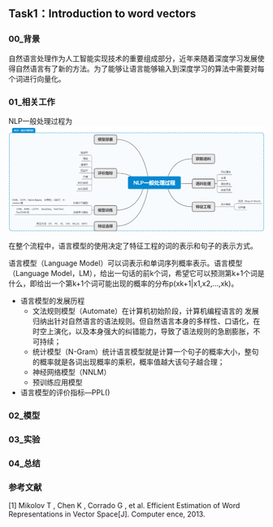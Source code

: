 Task1：Introduction to word vectors
----------

### 00_背景
自然语言处理作为人工智能实现技术的重要组成部分，近年来随着深度学习发展使得自然语言有了新的方法。为了能够让语言能够输入到深度学习的算法中需要对每个词进行向量化。

### 01_相关工作

NLP一般处理过程为
![nlp](./nlp.png)

在整个流程中，语言模型的使用决定了特征工程的词的表示和句子的表示方式。

语言模型（Language Model）可以词表示和单词序列概率表示。语言模型（Language Model，LM），给出一句话的前k个词，希望它可以预测第k+1个词是什么，即给出一个第k+1个词可能出现的概率的分布p(xk+1|x1,x2,...,xk)。


* 语言模型的发展历程
	* 文法规则模型（Automate）在计算机初始阶段，计算机编程语言的 发展归纳出针对自然语言的语法规则。但自然语言本身的多样性、口语化，在时空上演化，以及本身强大的纠错能力，导致了语法规则的急剧膨胀，不可持续；
	* 统计模型（N-Gram）统计语言模型就是计算一个句子的概率大小，整句的概率就是各词出现概率的乘积，概率值越大该句子越合理；
	* 神经网络模型（NNLM）
	* 预训练应用模型
* 语言模型的评价指标—PPL()


### 02_模型


### 03_实验


### 04_总结



### 参考文献
[1] Mikolov T , Chen K , Corrado G , et al. Efficient Estimation of Word Representations in Vector Space[J]. Computer ence, 2013.
